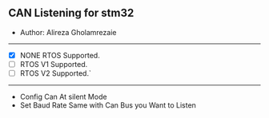 ## CAN Listening for stm32
*	Author:     Alireza Gholamrezaie

-----------------------------------------------
* [x] NONE RTOS Supported.
* [ ] RTOS V1 Supported.
* [ ] RTOS V2 Supported.`
-----------------------------------------------
* Config Can At silent Mode
* Set Baud Rate Same with Can Bus you Want to Listen
